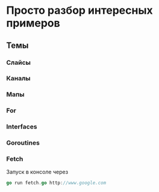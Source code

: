 # Просто разбор интересных примеров

## Темы

### Слайсы

### Каналы

### Мапы

### For

### Interfaces

### Goroutines

### Fetch

Запуск в консоле через

```go
go run fetch.go http://www.google.com
```
